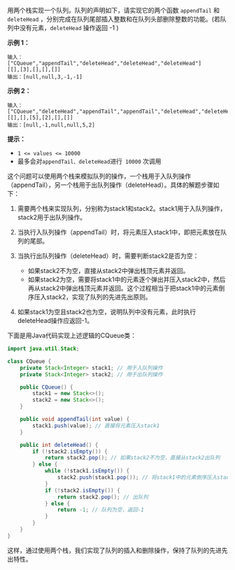 用两个栈实现一个队列。队列的声明如下，请实现它的两个函数 `appendTail` 和 `deleteHead` ，分别完成在队列尾部插入整数和在队列头部删除整数的功能。(若队列中没有元素，`deleteHead` 操作返回 -1 )

 

**示例 1：**

```
输入：
["CQueue","appendTail","deleteHead","deleteHead","deleteHead"]
[[],[3],[],[],[]]
输出：[null,null,3,-1,-1]
```

**示例 2：**

```
输入：
["CQueue","deleteHead","appendTail","appendTail","deleteHead","deleteHead"]
[[],[],[5],[2],[],[]]
输出：[null,-1,null,null,5,2]
```

**提示：**

- `1 <= values <= 10000`
- 最多会对` appendTail、deleteHead `进行` 10000` 次调用







这个问题可以使用两个栈来模拟队列的操作，一个栈用于入队列操作（appendTail），另一个栈用于出队列操作（deleteHead）。具体的解题步骤如下：

1. 需要两个栈来实现队列，分别称为stack1和stack2。stack1用于入队列操作，stack2用于出队列操作。

2. 当执行入队列操作（appendTail）时，将元素压入stack1中，即把元素放在队列的尾部。

3. 当执行出队列操作（deleteHead）时，需要判断stack2是否为空：
   - 如果stack2不为空，直接从stack2中弹出栈顶元素并返回。
   - 如果stack2为空，需要将stack1中的元素逐个弹出并压入stack2中，然后再从stack2中弹出栈顶元素并返回。这个过程相当于把stack1中的元素倒序压入stack2，实现了队列的先进先出原则。

4. 如果stack1为空且stack2也为空，说明队列中没有元素，此时执行deleteHead操作应返回-1。

下面是用Java代码实现上述逻辑的CQueue类：

```java
import java.util.Stack;

class CQueue {
    private Stack<Integer> stack1; // 用于入队列操作
    private Stack<Integer> stack2; // 用于出队列操作

    public CQueue() {
        stack1 = new Stack<>();
        stack2 = new Stack<>();
    }

    public void appendTail(int value) {
        stack1.push(value); // 直接将元素压入stack1
    }

    public int deleteHead() {
        if (!stack2.isEmpty()) {
            return stack2.pop(); // 如果stack2不为空，直接从stack2出队列
        } else {
            while (!stack1.isEmpty()) {
                stack2.push(stack1.pop()); // 将stack1中的元素倒序压入stack2
            }
            if (!stack2.isEmpty()) {
                return stack2.pop(); // 出队列
            } else {
                return -1; // 队列为空，返回-1
            }
        }
    }
}
```

这样，通过使用两个栈，我们实现了队列的插入和删除操作，保持了队列的先进先出特性。